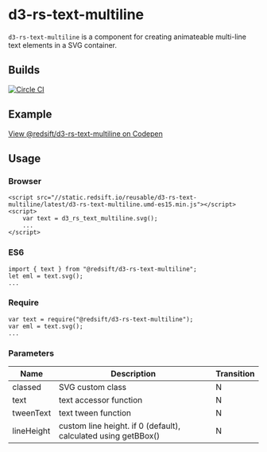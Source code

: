 # d3-rs-text-multiline

`d3-rs-text-multiline` is a component for creating animateable multi-line text elements in a SVG container.

## Builds

[![Circle CI](https://circleci.com/gh/Redsift/d3-rs-text-multiline.svg?style=svg)](https://circleci.com/gh/Redsift/d3-rs-text-multiline)

## Example

[View @redsift/d3-rs-text-multiline on Codepen](https://codepen.io/rahulpowar/pen/ONqZOQ/)

## Usage

### Browser
	
	<script src="//static.redsift.io/reusable/d3-rs-text-multiline/latest/d3-rs-text-multiline.umd-es15.min.js"></script>
	<script>
		var text = d3_rs_text_multiline.svg();
		...
	</script>

### ES6

	import { text } from "@redsift/d3-rs-text-multiline";
	let eml = text.svg();
	...
	
### Require

	var text = require("@redsift/d3-rs-text-multiline");
	var eml = text.svg();
	...

### Parameters

|Name|Description|Transition|
|----|-----------|----------|
|classed|SVG custom class|N|
|text|text accessor function|N|
|tweenText|text tween function|N|
|lineHeight|custom line height. if 0 (default), calculated using getBBox()|N|